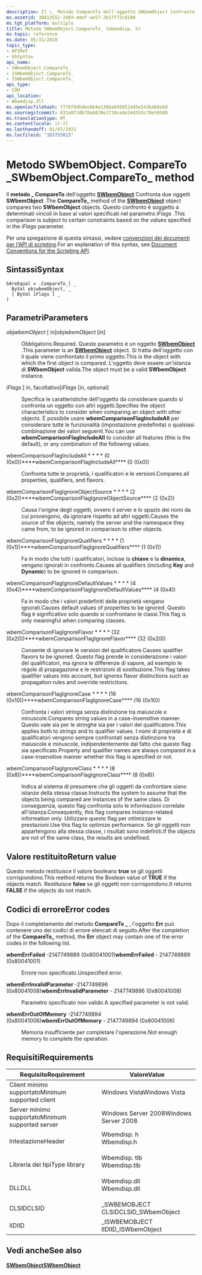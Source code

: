 ```yaml
---
description: Il \_ Metodo CompareTo dell'oggetto SWbemObject Confronta due oggetti SWbemObject. Questo confronto è soggetto a determinati vincoli in base ai valori specificati nel parametro iFlags.
ms.assetid: 38813551-2403-4def-ae57-2b17f72cd180
ms.tgt_platform: multiple
title: Metodo SWbemObject.CompareTo_ (wbemdisp. h)
ms.topic: reference
ms.date: 05/31/2018
topic_type:
- APIRef
- kbSyntax
api_name:
- SWbemObject.CompareTo_
- ISWbemObject.CompareTo_
- ISWbemObject.CompareTo_
api_type:
- COM
api_location:
- Wbemdisp.dll
ms.openlocfilehash: f77bf9db9ee864e136ba695051445e543b466e69
ms.sourcegitcommit: 831e8f3db78ab820e1710cede244553c70e50500
ms.translationtype: MT
ms.contentlocale: it-IT
ms.lasthandoff: 01/07/2021
ms.locfileid: "103755015"
---
```

# <a name="swbemobjectcompareto_-method"></a><span data-ttu-id="ccd4b-104">Metodo SWbemObject. CompareTo \_</span><span class="sxs-lookup"><span data-stu-id="ccd4b-104">SWbemObject.CompareTo\_ method</span></span>

<span data-ttu-id="ccd4b-105">Il **metodo \_ CompareTo** dell'oggetto [**SWbemObject**](swbemobject.md) Confronta due oggetti **SWbemObject** .</span><span class="sxs-lookup"><span data-stu-id="ccd4b-105">The **CompareTo\_** method of the [**SWbemObject**](swbemobject.md) object compares two **SWbemObject** objects.</span></span> <span data-ttu-id="ccd4b-106">Questo confronto è soggetto a determinati vincoli in base ai valori specificati nel parametro *iFlags* .</span><span class="sxs-lookup"><span data-stu-id="ccd4b-106">This comparison is subject to certain constraints based on the values specified in the *iFlags* parameter.</span></span>

<span data-ttu-id="ccd4b-107">Per una spiegazione di questa sintassi, vedere [convenzioni dei documenti per l'API di scripting](document-conventions-for-the-scripting-api.md).</span><span class="sxs-lookup"><span data-stu-id="ccd4b-107">For an explanation of this syntax, see [Document Conventions for the Scripting API](document-conventions-for-the-scripting-api.md).</span></span>

## <a name="syntax"></a><span data-ttu-id="ccd4b-108">Sintassi</span><span class="sxs-lookup"><span data-stu-id="ccd4b-108">Syntax</span></span>


```VB
bAreEqual = .CompareTo_( _
  ByVal objwbemObject, _
  [ ByVal iFlags ] _
)
```



## <a name="parameters"></a><span data-ttu-id="ccd4b-109">Parametri</span><span class="sxs-lookup"><span data-stu-id="ccd4b-109">Parameters</span></span>

<dl> <dt>

<span data-ttu-id="ccd4b-110">*objwbemObject* \[ in\]</span><span class="sxs-lookup"><span data-stu-id="ccd4b-110">*objwbemObject* \[in\]</span></span>
</dt> <dd>

<span data-ttu-id="ccd4b-111">Obbligatorio.</span><span class="sxs-lookup"><span data-stu-id="ccd4b-111">Required.</span></span> <span data-ttu-id="ccd4b-112">Questo parametro è un oggetto [**SWbemObject**](swbemobject.md) .</span><span class="sxs-lookup"><span data-stu-id="ccd4b-112">This parameter is an [**SWbemObject**](swbemobject.md) object.</span></span> <span data-ttu-id="ccd4b-113">Si tratta dell'oggetto con il quale viene confrontato il primo oggetto.</span><span class="sxs-lookup"><span data-stu-id="ccd4b-113">This is the object with which the first object is compared.</span></span> <span data-ttu-id="ccd4b-114">L'oggetto deve essere un'istanza di **SWbemObject** valida.</span><span class="sxs-lookup"><span data-stu-id="ccd4b-114">The object must be a valid **SWbemObject** instance.</span></span>

</dd> <dt>

<span data-ttu-id="ccd4b-115">*iFlags* \[ in, facoltativo\]</span><span class="sxs-lookup"><span data-stu-id="ccd4b-115">*iFlags* \[in, optional\]</span></span>
</dt> <dd>

<span data-ttu-id="ccd4b-116">Specifica le caratteristiche dell'oggetto da considerare quando si confronta un oggetto con altri oggetti.</span><span class="sxs-lookup"><span data-stu-id="ccd4b-116">Specifies the object characteristics to consider when comparing an object with other objects.</span></span> <span data-ttu-id="ccd4b-117">È possibile usare **wbemComparisonFlagIncludeAll** per considerare tutte le funzionalità (impostazione predefinita) o qualsiasi combinazione dei valori seguenti.</span><span class="sxs-lookup"><span data-stu-id="ccd4b-117">You can use **wbemComparisonFlagIncludeAll** to consider all features (this is the default), or any combination of the following values.</span></span>

<dt>

<span id="wbemComparisonFlagIncludeAll"></span><span id="wbemcomparisonflagincludeall"></span><span id="WBEMCOMPARISONFLAGINCLUDEALL"></span>

<span data-ttu-id="ccd4b-118"><span id="wbemComparisonFlagIncludeAll"></span><span id="wbemcomparisonflagincludeall"></span><span id="WBEMCOMPARISONFLAGINCLUDEALL"></span>wbemComparisonFlagIncludeAll \* \* \* \* (0 (0x0))</span><span class="sxs-lookup"><span data-stu-id="ccd4b-118"><span id="wbemComparisonFlagIncludeAll"></span><span id="wbemcomparisonflagincludeall"></span><span id="WBEMCOMPARISONFLAGINCLUDEALL"></span>\*\*\*\*wbemComparisonFlagIncludeAll\*\*\*\* (0 (0x0))</span></span>


</dt> <dd>

<span data-ttu-id="ccd4b-119">Confronta tutte le proprietà, i qualificatori e le versioni.</span><span class="sxs-lookup"><span data-stu-id="ccd4b-119">Compares all properties, qualifiers, and flavors.</span></span>

</dd> <dt>

<span id="wbemComparisonFlagIgnoreObjectSource"></span><span id="wbemcomparisonflagignoreobjectsource"></span><span id="WBEMCOMPARISONFLAGIGNOREOBJECTSOURCE"></span>

<span data-ttu-id="ccd4b-120"><span id="wbemComparisonFlagIgnoreObjectSource"></span><span id="wbemcomparisonflagignoreobjectsource"></span><span id="WBEMCOMPARISONFLAGIGNOREOBJECTSOURCE"></span>wbemComparisonFlagIgnoreObjectSource \* \* \* \* (2 (0x2))</span><span class="sxs-lookup"><span data-stu-id="ccd4b-120"><span id="wbemComparisonFlagIgnoreObjectSource"></span><span id="wbemcomparisonflagignoreobjectsource"></span><span id="WBEMCOMPARISONFLAGIGNOREOBJECTSOURCE"></span>\*\*\*\*wbemComparisonFlagIgnoreObjectSource\*\*\*\* (2 (0x2))</span></span>


</dt> <dd>

<span data-ttu-id="ccd4b-121">Causa l'origine degli oggetti, ovvero il server e lo spazio dei nomi da cui provengono, da ignorare rispetto ad altri oggetti.</span><span class="sxs-lookup"><span data-stu-id="ccd4b-121">Causes the source of the objects, namely the server and the namespace they came from, to be ignored in comparison to other objects.</span></span>

</dd> <dt>

<span id="wbemComparisonFlagIgnoreQualifiers"></span><span id="wbemcomparisonflagignorequalifiers"></span><span id="WBEMCOMPARISONFLAGIGNOREQUALIFIERS"></span>

<span data-ttu-id="ccd4b-122"><span id="wbemComparisonFlagIgnoreQualifiers"></span><span id="wbemcomparisonflagignorequalifiers"></span><span id="WBEMCOMPARISONFLAGIGNOREQUALIFIERS"></span>wbemComparisonFlagIgnoreQualifiers \* \* \* \* (1 (0x1))</span><span class="sxs-lookup"><span data-stu-id="ccd4b-122"><span id="wbemComparisonFlagIgnoreQualifiers"></span><span id="wbemcomparisonflagignorequalifiers"></span><span id="WBEMCOMPARISONFLAGIGNOREQUALIFIERS"></span>\*\*\*\*wbemComparisonFlagIgnoreQualifiers\*\*\*\* (1 (0x1))</span></span>


</dt> <dd>

<span data-ttu-id="ccd4b-123">Fa in modo che tutti i qualificatori, incluse la **chiave** e la **dinamica**, vengano ignorati in confronto.</span><span class="sxs-lookup"><span data-stu-id="ccd4b-123">Causes all qualifiers (including **Key** and **Dynamic**) to be ignored in comparison.</span></span>

</dd> <dt>

<span id="wbemComparisonFlagIgnoreDefaultValues"></span><span id="wbemcomparisonflagignoredefaultvalues"></span><span id="WBEMCOMPARISONFLAGIGNOREDEFAULTVALUES"></span>

<span data-ttu-id="ccd4b-124"><span id="wbemComparisonFlagIgnoreDefaultValues"></span><span id="wbemcomparisonflagignoredefaultvalues"></span><span id="WBEMCOMPARISONFLAGIGNOREDEFAULTVALUES"></span>wbemComparisonFlagIgnoreDefaultValues \* \* \* \* (4 (0x4))</span><span class="sxs-lookup"><span data-stu-id="ccd4b-124"><span id="wbemComparisonFlagIgnoreDefaultValues"></span><span id="wbemcomparisonflagignoredefaultvalues"></span><span id="WBEMCOMPARISONFLAGIGNOREDEFAULTVALUES"></span>\*\*\*\*wbemComparisonFlagIgnoreDefaultValues\*\*\*\* (4 (0x4))</span></span>


</dt> <dd>

<span data-ttu-id="ccd4b-125">Fa in modo che i valori predefiniti delle proprietà vengano ignorati.</span><span class="sxs-lookup"><span data-stu-id="ccd4b-125">Causes default values of properties to be ignored.</span></span> <span data-ttu-id="ccd4b-126">Questo flag è significativo solo quando si confrontano le classi.</span><span class="sxs-lookup"><span data-stu-id="ccd4b-126">This flag is only meaningful when comparing classes.</span></span>

</dd> <dt>

<span id="wbemComparisonFlagIgnoreFlavor"></span><span id="wbemcomparisonflagignoreflavor"></span><span id="WBEMCOMPARISONFLAGIGNOREFLAVOR"></span>

<span data-ttu-id="ccd4b-127"><span id="wbemComparisonFlagIgnoreFlavor"></span><span id="wbemcomparisonflagignoreflavor"></span><span id="WBEMCOMPARISONFLAGIGNOREFLAVOR"></span>wbemComparisonFlagIgnoreFlavor \* \* \* \* (32 (0x20))</span><span class="sxs-lookup"><span data-stu-id="ccd4b-127"><span id="wbemComparisonFlagIgnoreFlavor"></span><span id="wbemcomparisonflagignoreflavor"></span><span id="WBEMCOMPARISONFLAGIGNOREFLAVOR"></span>\*\*\*\*wbemComparisonFlagIgnoreFlavor\*\*\*\* (32 (0x20))</span></span>


</dt> <dd>

<span data-ttu-id="ccd4b-128">Consente di ignorare le versioni del qualificatore.</span><span class="sxs-lookup"><span data-stu-id="ccd4b-128">Causes qualifier flavors to be ignored.</span></span> <span data-ttu-id="ccd4b-129">Questo flag prende in considerazione i valori dei qualificatori, ma ignora le differenze di sapore, ad esempio le regole di propagazione e le restrizioni di sostituzione.</span><span class="sxs-lookup"><span data-stu-id="ccd4b-129">This flag takes qualifier values into account, but ignores flavor distinctions such as propagation rules and override restrictions.</span></span>

</dd> <dt>

<span id="wbemComparisonFlagIgnoreCase"></span><span id="wbemcomparisonflagignorecase"></span><span id="WBEMCOMPARISONFLAGIGNORECASE"></span>

<span data-ttu-id="ccd4b-130"><span id="wbemComparisonFlagIgnoreCase"></span><span id="wbemcomparisonflagignorecase"></span><span id="WBEMCOMPARISONFLAGIGNORECASE"></span>wbemComparisonFlagIgnoreCase \* \* \* \* (16 (0x10))</span><span class="sxs-lookup"><span data-stu-id="ccd4b-130"><span id="wbemComparisonFlagIgnoreCase"></span><span id="wbemcomparisonflagignorecase"></span><span id="WBEMCOMPARISONFLAGIGNORECASE"></span>\*\*\*\*wbemComparisonFlagIgnoreCase\*\*\*\* (16 (0x10))</span></span>


</dt> <dd>

<span data-ttu-id="ccd4b-131">Confronta i valori stringa senza distinzione tra maiuscole e minuscole.</span><span class="sxs-lookup"><span data-stu-id="ccd4b-131">Compares string values in a case-insensitive manner.</span></span> <span data-ttu-id="ccd4b-132">Questo vale sia per le stringhe sia per i valori del qualificatore.</span><span class="sxs-lookup"><span data-stu-id="ccd4b-132">This applies both to strings and to qualifier values.</span></span> <span data-ttu-id="ccd4b-133">I nomi di proprietà e di qualificatori vengono sempre confrontati senza distinzione tra maiuscole e minuscole, indipendentemente dal fatto che questo flag sia specificato.</span><span class="sxs-lookup"><span data-stu-id="ccd4b-133">Property and qualifier names are always compared in a case-insensitive manner whether this flag is specified or not.</span></span>

</dd> <dt>

<span id="wbemComparisonFlagIgnoreClass"></span><span id="wbemcomparisonflagignoreclass"></span><span id="WBEMCOMPARISONFLAGIGNORECLASS"></span>

<span data-ttu-id="ccd4b-134"><span id="wbemComparisonFlagIgnoreClass"></span><span id="wbemcomparisonflagignoreclass"></span><span id="WBEMCOMPARISONFLAGIGNORECLASS"></span>wbemComparisonFlagIgnoreClass \* \* \* \* (8 (0x8))</span><span class="sxs-lookup"><span data-stu-id="ccd4b-134"><span id="wbemComparisonFlagIgnoreClass"></span><span id="wbemcomparisonflagignoreclass"></span><span id="WBEMCOMPARISONFLAGIGNORECLASS"></span>\*\*\*\*wbemComparisonFlagIgnoreClass\*\*\*\* (8 (0x8))</span></span>


</dt> <dd>

<span data-ttu-id="ccd4b-135">Indica al sistema di presumere che gli oggetti da confrontare siano istanze della stessa classe.</span><span class="sxs-lookup"><span data-stu-id="ccd4b-135">Instructs the system to assume that the objects being compared are instances of the same class.</span></span> <span data-ttu-id="ccd4b-136">Di conseguenza, questo flag confronta solo le informazioni correlate all'istanza.</span><span class="sxs-lookup"><span data-stu-id="ccd4b-136">Consequently, this flag compares instance-related information only.</span></span> <span data-ttu-id="ccd4b-137">Utilizzare questo flag per ottimizzare le prestazioni.</span><span class="sxs-lookup"><span data-stu-id="ccd4b-137">Use this flag to optimize performance.</span></span> <span data-ttu-id="ccd4b-138">Se gli oggetti non appartengono alla stessa classe, i risultati sono indefiniti.</span><span class="sxs-lookup"><span data-stu-id="ccd4b-138">If the objects are not of the same class, the results are undefined.</span></span>

</dd> </dl> </dd> </dl>

## <a name="return-value"></a><span data-ttu-id="ccd4b-139">Valore restituito</span><span class="sxs-lookup"><span data-stu-id="ccd4b-139">Return value</span></span>

<span data-ttu-id="ccd4b-140">Questo metodo restituisce il valore booleano **true** se gli oggetti corrispondono.</span><span class="sxs-lookup"><span data-stu-id="ccd4b-140">This method returns the Boolean value of **TRUE** if the objects match.</span></span> <span data-ttu-id="ccd4b-141">Restituisce **false** se gli oggetti non corrispondono.</span><span class="sxs-lookup"><span data-stu-id="ccd4b-141">It returns **FALSE** if the objects do not match.</span></span>

## <a name="error-codes"></a><span data-ttu-id="ccd4b-142">Codici di errore</span><span class="sxs-lookup"><span data-stu-id="ccd4b-142">Error codes</span></span>

<span data-ttu-id="ccd4b-143">Dopo il completamento del metodo **CompareTo \_** , l'oggetto **Err** può contenere uno dei codici di errore elencati di seguito.</span><span class="sxs-lookup"><span data-stu-id="ccd4b-143">After the completion of the **CompareTo\_** method, the **Err** object may contain one of the error codes in the following list.</span></span>

<dl> <dt>

<span data-ttu-id="ccd4b-144">**wbemErrFailed** -2147749889 (0x80041001)</span><span class="sxs-lookup"><span data-stu-id="ccd4b-144">**wbemErrFailed** - 2147749889 (0x80041001)</span></span>
</dt> <dd>

<span data-ttu-id="ccd4b-145">Errore non specificato.</span><span class="sxs-lookup"><span data-stu-id="ccd4b-145">Unspecified error.</span></span>

</dd> <dt>

<span data-ttu-id="ccd4b-146">**wbemErrInvalidParameter** -2147749896 (0x80041008)</span><span class="sxs-lookup"><span data-stu-id="ccd4b-146">**wbemErrInvalidParameter** - 2147749896 (0x80041008)</span></span>
</dt> <dd>

<span data-ttu-id="ccd4b-147">Parametro specificato non valido.</span><span class="sxs-lookup"><span data-stu-id="ccd4b-147">A specified parameter is not valid.</span></span>

</dd> <dt>

<span data-ttu-id="ccd4b-148">**wbemErrOutOfMemory** -2147749894 (0x80041006)</span><span class="sxs-lookup"><span data-stu-id="ccd4b-148">**wbemErrOutOfMemory** - 2147749894 (0x80041006)</span></span>
</dt> <dd>

<span data-ttu-id="ccd4b-149">Memoria insufficiente per completare l'operazione.</span><span class="sxs-lookup"><span data-stu-id="ccd4b-149">Not enough memory to complete the operation.</span></span>

</dd> </dl>

## <a name="requirements"></a><span data-ttu-id="ccd4b-150">Requisiti</span><span class="sxs-lookup"><span data-stu-id="ccd4b-150">Requirements</span></span>



| <span data-ttu-id="ccd4b-151">Requisito</span><span class="sxs-lookup"><span data-stu-id="ccd4b-151">Requirement</span></span> | <span data-ttu-id="ccd4b-152">Valore</span><span class="sxs-lookup"><span data-stu-id="ccd4b-152">Value</span></span> |
|-------------------------------------|-----------------------------------------------------------------------------------------|
| <span data-ttu-id="ccd4b-153">Client minimo supportato</span><span class="sxs-lookup"><span data-stu-id="ccd4b-153">Minimum supported client</span></span><br/> | <span data-ttu-id="ccd4b-154">Windows Vista</span><span class="sxs-lookup"><span data-stu-id="ccd4b-154">Windows Vista</span></span><br/>                                                                |
| <span data-ttu-id="ccd4b-155">Server minimo supportato</span><span class="sxs-lookup"><span data-stu-id="ccd4b-155">Minimum supported server</span></span><br/> | <span data-ttu-id="ccd4b-156">Windows Server 2008</span><span class="sxs-lookup"><span data-stu-id="ccd4b-156">Windows Server 2008</span></span><br/>                                                          |
| <span data-ttu-id="ccd4b-157">Intestazione</span><span class="sxs-lookup"><span data-stu-id="ccd4b-157">Header</span></span><br/>                   | <dl> <span data-ttu-id="ccd4b-158"><dt>Wbemdisp. h</dt></span><span class="sxs-lookup"><span data-stu-id="ccd4b-158"><dt>Wbemdisp.h</dt></span></span> </dl>   |
| <span data-ttu-id="ccd4b-159">Libreria dei tipi</span><span class="sxs-lookup"><span data-stu-id="ccd4b-159">Type library</span></span><br/>             | <dl> <span data-ttu-id="ccd4b-160"><dt>Wbemdisp. tlb</dt></span><span class="sxs-lookup"><span data-stu-id="ccd4b-160"><dt>Wbemdisp.tlb</dt></span></span> </dl> |
| <span data-ttu-id="ccd4b-161">DLL</span><span class="sxs-lookup"><span data-stu-id="ccd4b-161">DLL</span></span><br/>                      | <dl> <span data-ttu-id="ccd4b-162"><dt>Wbemdisp.dll</dt></span><span class="sxs-lookup"><span data-stu-id="ccd4b-162"><dt>Wbemdisp.dll</dt></span></span> </dl> |
| <span data-ttu-id="ccd4b-163">CLSID</span><span class="sxs-lookup"><span data-stu-id="ccd4b-163">CLSID</span></span><br/>                    | <span data-ttu-id="ccd4b-164">\_SWBEMOBJECT CLSID</span><span class="sxs-lookup"><span data-stu-id="ccd4b-164">CLSID\_SWbemObject</span></span><br/>                                                           |
| <span data-ttu-id="ccd4b-165">IID</span><span class="sxs-lookup"><span data-stu-id="ccd4b-165">IID</span></span><br/>                      | <span data-ttu-id="ccd4b-166">\_ISWBEMOBJECT IID</span><span class="sxs-lookup"><span data-stu-id="ccd4b-166">IID\_ISWbemObject</span></span><br/>                                                            |



## <a name="see-also"></a><span data-ttu-id="ccd4b-167">Vedi anche</span><span class="sxs-lookup"><span data-stu-id="ccd4b-167">See also</span></span>

<dl> <dt>

[<span data-ttu-id="ccd4b-168">**SWbemObject**</span><span class="sxs-lookup"><span data-stu-id="ccd4b-168">**SWbemObject**</span></span>](swbemobject.md)
</dt> </dl>

 

 




